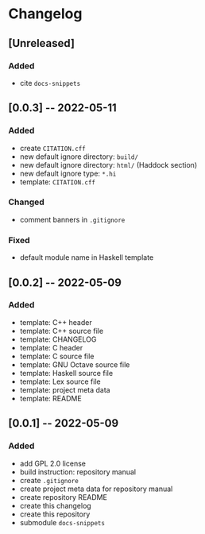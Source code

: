 <!------------------------------------------------------------------------------
--
-- Copyright (C) 2022 Kevin Matthes
--
-- This program is free software; you can redistribute it and/or modify
-- it under the terms of the GNU General Public License as published by
-- the Free Software Foundation; either version 2 of the License, or
-- (at your option) any later version.
--
-- This program is distributed in the hope that it will be useful,
-- but WITHOUT ANY WARRANTY; without even the implied warranty of
-- MERCHANTABILITY or FITNESS FOR A PARTICULAR PURPOSE.  See the
-- GNU General Public License for more details.
--
-- You should have received a copy of the GNU General Public License along
-- with this program; if not, write to the Free Software Foundation, Inc.,
-- 51 Franklin Street, Fifth Floor, Boston, MA 02110-1301 USA.
--
----
--
--  FILE
--      CHANGELOG.md
--
--  BRIEF
--      The development history of this project.
--
--  AUTHOR
--      Kevin Matthes
--
--  COPYRIGHT
--      (C) 2022 Kevin Matthes.
--      This file is licensed GPL 2 as of June 1991.
--
--  DATE
--      2022
--
--  NOTE
--      See `LICENSE' for full license.
--      See `README.md' for project details.
--
------------------------------------------------------------------------------->

# Changelog

## [Unreleased]

### Added

* cite `docs-snippets`

## [0.0.3] -- 2022-05-11

### Added

* create `CITATION.cff`
* new default ignore directory:  `build/`
* new default ignore directory:  `html/` (Haddock section)
* new default ignore type:  `*.hi`
* template:  `CITATION.cff`

### Changed

* comment banners in `.gitignore`

### Fixed

* default module name in Haskell template

## [0.0.2] -- 2022-05-09

### Added

* template:  C++ header
* template:  C++ source file
* template:  CHANGELOG
* template:  C header
* template:  C source file
* template:  GNU Octave source file
* template:  Haskell source file
* template:  Lex source file
* template:  project meta data
* template:  README

## [0.0.1] -- 2022-05-09

### Added

* add GPL 2.0 license
* build instruction:  repository manual
* create `.gitignore`
* create project meta data for repository manual
* create repository README
* create this changelog
* create this repository
* submodule `docs-snippets`

<!----------------------------------------------------------------------------->

